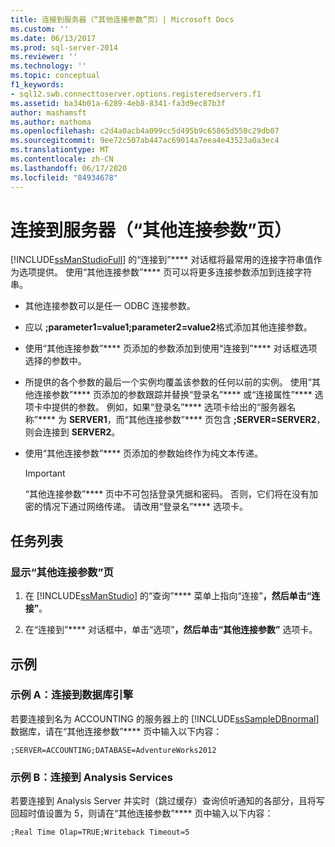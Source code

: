 ```yaml
---
title: 连接到服务器（“其他连接参数”页）| Microsoft Docs
ms.custom: ''
ms.date: 06/13/2017
ms.prod: sql-server-2014
ms.reviewer: ''
ms.technology: ''
ms.topic: conceptual
f1_keywords:
- sql12.swb.connecttoserver.options.registeredservers.f1
ms.assetid: ba34b01a-6289-4eb8-8341-fa3d9ec87b3f
author: mashamsft
ms.author: mathoma
ms.openlocfilehash: c2d4a0acb4a099cc5d495b9c65865d550c29db07
ms.sourcegitcommit: 9ee72c507ab447ac69014a7eea4e43523a0a3ec4
ms.translationtype: MT
ms.contentlocale: zh-CN
ms.lasthandoff: 06/17/2020
ms.locfileid: "84934678"
---
```

# <a name="connect-to-server-additional-connection-parameters-page"></a>连接到服务器（“其他连接参数”页）
  [!INCLUDE[ssManStudioFull](../includes/ssmanstudiofull-md.md)] 的“连接到”**** 对话框将最常用的连接字符串值作为选项提供。 使用“其他连接参数”**** 页可以将更多连接参数添加到连接字符串。  
  
-   其他连接参数可以是任一 ODBC 连接参数。  
  
-   应以 **;parameter1=value1;parameter2=value2**格式添加其他连接参数。  
  
-   使用“其他连接参数”**** 页添加的参数添加到使用“连接到”**** 对话框选项选择的参数中。  
  
-   所提供的各个参数的最后一个实例均覆盖该参数的任何以前的实例。 使用“其他连接参数”**** 页添加的参数跟踪并替换“登录名”**** 或“连接属性”**** 选项卡中提供的参数。 例如，如果“登录名”**** 选项卡给出的“服务器名称”**** 为 **SERVER1**，而“其他连接参数”**** 页包含 **;SERVER=SERVER2**，则会连接到 **SERVER2**。  
  
-   使用“其他连接参数”**** 页添加的参数始终作为纯文本传递。  
  
    > [!IMPORTANT]  
    >  “其他连接参数”**** 页中不可包括登录凭据和密码。 否则，它们将在没有加密的情况下通过网络传递。 请改用“登录名”**** 选项卡。  
  
## <a name="task-list"></a>任务列表  
  
### <a name="to-show-the-additional-connection-parameters-page"></a>显示“其他连接参数”页  
  
1.  在 [!INCLUDE[ssManStudio](../includes/ssmanstudio-md.md)] 的“查询”**** 菜单上指向“连接”****，然后单击“连接”****。  
  
2.  在“连接到”**** 对话框中，单击“选项”****，然后单击“其他连接参数”**** 选项卡。  
  
## <a name="examples"></a>示例  
  
### <a name="example-a-connecting-to-the-database-engine"></a>示例 A：连接到数据库引擎  
 若要连接到名为 ACCOUNTING 的服务器上的 [!INCLUDE[ssSampleDBnormal](../includes/sssampledbnormal-md.md)] 数据库，请在“其他连接参数”**** 页中输入以下内容：  
  
```  
;SERVER=ACCOUNTING;DATABASE=AdventureWorks2012  
```  
  
### <a name="example-b-connecting-to-analysis-services"></a>示例 B：连接到 Analysis Services  
 若要连接到 Analysis Server 并实时（跳过缓存）查询侦听通知的各部分，且将写回超时值设置为 5，则请在“其他连接参数”**** 页中输入以下内容：  
  
```  
;Real Time Olap=TRUE;Writeback Timeout=5  
```  
  
  
